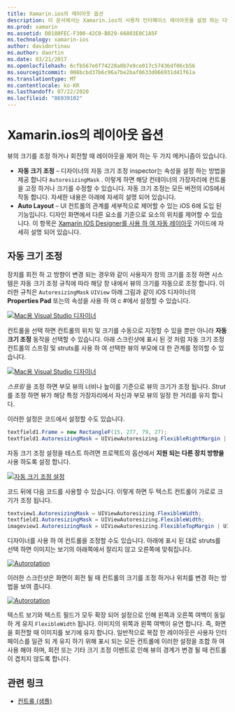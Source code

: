 ```yaml
---
title: Xamarin.ios의 레이아웃 옵션
description: 이 문서에서는 Xamarin.ios의 사용자 인터페이스 레이아웃을 설정 하는 다양 한 방법을 설명 합니다. 자동 크기 조정 및 자동 레이아웃에 대해 설명 합니다.
ms.prod: xamarin
ms.assetid: D8180FEC-F300-42C0-B029-66803E0C1A5F
ms.technology: xamarin-ios
author: davidortinau
ms.author: daortin
ms.date: 03/21/2017
ms.openlocfilehash: 6cfb567e6f74228a0b7e9ce017c57436df06cb56
ms.sourcegitcommit: 008bcbd37b6c96a7be2baf0633d066931d41f61a
ms.translationtype: MT
ms.contentlocale: ko-KR
ms.lasthandoff: 07/22/2020
ms.locfileid: "86939102"
---
```

# <a name="layout-options-in-xamarinios"></a>Xamarin.ios의 레이아웃 옵션

뷰의 크기를 조정 하거나 회전할 때 레이아웃을 제어 하는 두 가지 메커니즘이 있습니다.

- **자동 크기 조정** – 디자이너의 자동 크기 조정 inspector는 속성을 설정 하는 방법을 제공 합니다 `AutoresizingMask` . 이렇게 하면 해당 컨테이너의 가장자리에 컨트롤을 고정 하거나 크기를 수정할 수 있습니다. 자동 크기 조정는 모든 버전의 iOS에서 작동 합니다. 자세한 내용은 아래에 자세히 설명 되어 있습니다.
- **Auto Layout** – UI 컨트롤의 관계를 세부적으로 제어할 수 있는 iOS 6에 도입 된 기능입니다. 디자인 화면에서 다른 요소를 기준으로 요소의 위치를 제어할 수 있습니다. 이 항목은 [Xamarin IOS Designer를 사용 하 여 자동 레이아웃](~/ios/user-interface/designer/designer-auto-layout.md) 가이드에 자세히 설명 되어 있습니다.

## <a name="autosizing"></a>자동 크기 조정

장치를 회전 하 고 방향이 변경 되는 경우와 같이 사용자가 창의 크기를 조정 하면 시스템은 자동 크기 조정 규칙에 따라 해당 창 내에서 뷰의 크기를 자동으로 조정 합니다. 이러한 규칙은 `AutoresizingMask` `UIView` 아래 그림과 같이 iOS 디자이너의 **Properties Pad** 또는의 속성을 사용 하 여 c #에서 설정할 수 있습니다.

 [![Mac용 Visual Studio 디자이너](layout-options-images/image41.png)](layout-options-images/image41.png#lightbox)

컨트롤을 선택 하면 컨트롤의 위치 및 크기를 수동으로 지정할 수 있을 뿐만 아니라 **자동 크기 조정** 동작을 선택할 수 있습니다. 아래 스크린샷에 표시 된 것 처럼 자동 크기 조정 컨트롤의 스프링 및 struts를 사용 하 여 선택한 뷰의 부모에 대 한 관계를 정의할 수 있습니다.

 [![Mac용 Visual Studio 디자이너](layout-options-images/image42.png)](layout-options-images/image42.png#lightbox)

*스프링* 을 조정 하면 부모 뷰의 너비나 높이를 기준으로 뷰의 크기가 조정 됩니다. *Strut* 를 조정 하면 뷰가 해당 특정 가장자리에서 자신과 부모 뷰의 일정 한 거리를 유지 합니다.

이러한 설정은 코드에서 설정할 수도 있습니다.

```csharp
textfield1.Frame = new RectangleF(15, 277, 79, 27);
textfield1.AutoresizingMask = UIViewAutoresizing.FlexibleRightMargin | UIViewAutoresizing.FlexibleBottomMargin;
```

자동 크기 조정 설정을 테스트 하려면 프로젝트의 옵션에서 **지원 되는 다른 장치 방향을** 사용 하도록 설정 합니다.

 [![자동 크기 조정 설정](layout-options-images/image43a.png)](layout-options-images/image43a.png#lightbox)

코드 뒤에 다음 코드를 사용할 수 있습니다. 이렇게 하면 두 텍스트 컨트롤이 가로로 크기가 조정 됩니다.

```csharp
textview1.AutoresizingMask = UIViewAutoresizing.FlexibleWidth;
textfield1.AutoresizingMask = UIViewAutoresizing.FlexibleWidth;
imageview1.AutoresizingMask = UIViewAutoresizing.FlexibleTopMargin | UIViewAutoresizing.FlexibleLeftMargin;
```

디자이너를 사용 하 여 컨트롤을 조정할 수도 있습니다. 아래에 표시 된 대로 struts를 선택 하면 이미지는 보기의 아래쪽에서 잘리지 않고 오른쪽에 맞춰집니다.

 [![Autorotation](layout-options-images/autoresize.png)](layout-options-images/autoresize.png#lightbox)

이러한 스크린샷은 화면이 회전 될 때 컨트롤의 크기를 조정 하거나 위치를 변경 하는 방법을 보여 줍니다.

 [![Autorotation](layout-options-images/image44a.png)](layout-options-images/image44a.png#lightbox)

텍스트 보기와 텍스트 필드가 모두 확장 되어 설정으로 인해 왼쪽과 오른쪽 여백이 동일 하 게 유지 `FlexibleWidth` 됩니다. 이미지의 위쪽과 왼쪽 여백이 유연 합니다. 즉, 화면을 회전할 때 이미지를 보기에 유지 합니다. 일반적으로 복잡 한 레이아웃은 사용자 인터페이스를 일관 되 게 유지 하기 위해 표시 되는 모든 컨트롤에 이러한 설정을 조합 하 여 사용 해야 하며, 회전 또는 기타 크기 조정 이벤트로 인해 뷰의 경계가 변경 될 때 컨트롤이 겹치지 않도록 합니다.

## <a name="related-links"></a>관련 링크

- [컨트롤 (샘플)](https://docs.microsoft.com/samples/xamarin/ios-samples/controls)
